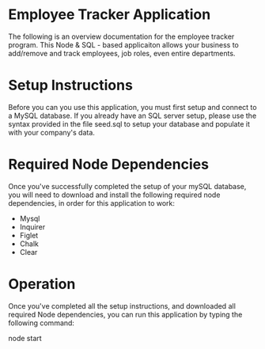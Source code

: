 # Employee Tracker Application

The following is an overview documentation for the employee tracker program.  This Node & SQL - based applicaiton allows your business to add/remove and track employees, job roles, even entire departments.  

# Setup Instructions
Before you can you use this application, you must first setup and connect to a MySQL database.  If you already have an SQL server setup, please use the syntax provided in the file seed.sql to setup your database and populate it with your company's data.

# Required Node Dependencies
Once you've successfully completed the setup of your mySQL database, you will need to download and install the following required node dependencies, in order for this application to work:

* Mysql
* Inquirer
* Figlet
* Chalk
* Clear

# Operation
Once you've completed all the setup instructions, and downloaded all required Node dependencies, you can run this application by typing the following command:

node start

